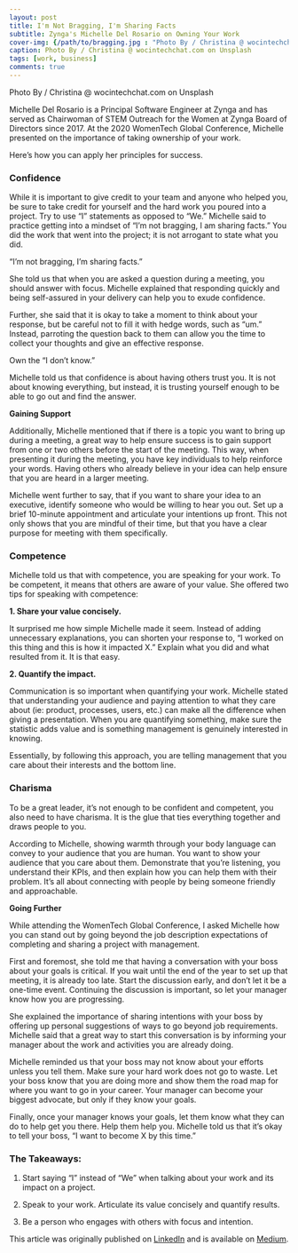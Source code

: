 ```yaml
---
layout: post
title: I'm Not Bragging, I'm Sharing Facts
subtitle: Zynga's Michelle Del Rosario on Owning Your Work 
cover-img: {/path/to/bragging.jpg : "Photo By / Christina @ wocintechchat.com on Unsplash"}
caption: Photo By / Christina @ wocintechchat.com on Unsplash
tags: [work, business]
comments: true
---
```

Photo By / Christina @ wocintechchat.com on Unsplash

Michelle Del Rosario is a Principal Software Engineer at Zynga and has served as Chairwoman of STEM Outreach for the Women at Zynga Board of Directors since 2017.
At the 2020 WomenTech Global Conference, Michelle presented on the importance of taking ownership of your work. 

Here’s how you can apply her principles for success.

### Confidence

While it is important to give credit to your team and anyone who helped you, be sure to take credit for yourself and the hard work you poured into a project. Try to use “I” statements as opposed to “We.” Michelle said to practice getting into a mindset of “I’m not bragging, I am sharing facts.” You did the work that went into the project; it is not arrogant to state what you did.

“I’m not bragging, I’m sharing facts.”

She told us that when you are asked a question during a meeting, you should answer with focus. Michelle explained that responding quickly and being self-assured in your delivery can help you to exude confidence.

Further, she said that it is okay to take a moment to think about your response, but be careful not to fill it with hedge words, such as “um.” Instead, parroting the question back to them can allow you the time to collect your thoughts and give an effective response.

Own the “I don’t know.”

Michelle told us that confidence is about having others trust you. It is not about knowing everything, but instead, it is trusting yourself enough to be able to go out and find the answer.

**Gaining Support**

Additionally, Michelle mentioned that if there is a topic you want to bring up during a meeting, a great way to help ensure success is to gain support from one or two others before the start of the meeting. This way, when presenting it during the meeting, you have key individuals to help reinforce your words. Having others who already believe in your idea can help ensure that you are heard in a larger meeting.

Michelle went further to say, that if you want to share your idea to an executive, identify someone who would be willing to hear you out. Set up a brief 10-minute appointment and articulate your intentions up front. This not only shows that you are mindful of their time, but that you have a clear purpose for meeting with them specifically.


### Competence

Michelle told us that with competence, you are speaking for your work. To be competent, it means that others are aware of your value. She offered two tips for speaking with competence:

**1. Share your value concisely.**

It surprised me how simple Michelle made it seem. Instead of adding unnecessary explanations, you can shorten your response to, “I worked on this thing and this is how it impacted X.” Explain what you did and what resulted from it. It is that easy.

**2. Quantify the impact.**

Communication is so important when quantifying your work. Michelle stated that understanding your audience and paying attention to what they care about (ie: product, processes, users, etc.) can make all the difference when giving a presentation. When you are quantifying something, make sure the statistic adds value and is something management is genuinely interested in knowing.

Essentially, by following this approach, you are telling management that you care about their interests and the bottom line.


### Charisma

To be a great leader, it’s not enough to be confident and competent, you also need to have charisma. It is the glue that ties everything together and draws people to you.

According to Michelle, showing warmth through your body language can convey to your audience that you are human. You want to show your audience that you care about them. Demonstrate that you’re listening, you understand their KPIs, and then explain how you can help them with their problem. It’s all about connecting with people by being someone friendly and approachable.


**Going Further**

While attending the WomenTech Global Conference, I asked Michelle how you can stand out by going beyond the job description expectations of completing and sharing a project with management.


First and foremost, she told me that having a conversation with your boss about your goals is critical. If you wait until the end of the year to set up that meeting, it is already too late. Start the discussion early, and don’t let it be a one-time event. Continuing the discussion is important, so let your manager know how you are progressing.


She explained the importance of sharing intentions with your boss by offering up personal suggestions of ways to go beyond job requirements. Michelle said that a great way to start this conversation is by informing your manager about the work and activities you are already doing.

Michelle reminded us that your boss may not know about your efforts unless you tell them. Make sure your hard work does not go to waste. Let your boss know that you are doing more and show them the road map for where you want to go in your career. Your manager can become your biggest advocate, but only if they know your goals.


Finally, once your manager knows your goals, let them know what they can do to help get you there. Help them help you. Michelle told us that it’s okay to tell your boss, “I want to become X by this time.”


### The Takeaways:

1. Start saying “I” instead of “We” when talking about your work and its impact on a project.

2. Speak to your work. Articulate its value concisely and quantify results.

3. Be a person who engages with others with focus and intention.


This article was originally published on [LinkedIn](https://www.linkedin.com/in/kayla-coghlan-0726b6148) and is available on [Medium](https://medium.com/dev-genius/im-not-bragging-i-m-sharing-facts-5be1de24c6c4).
